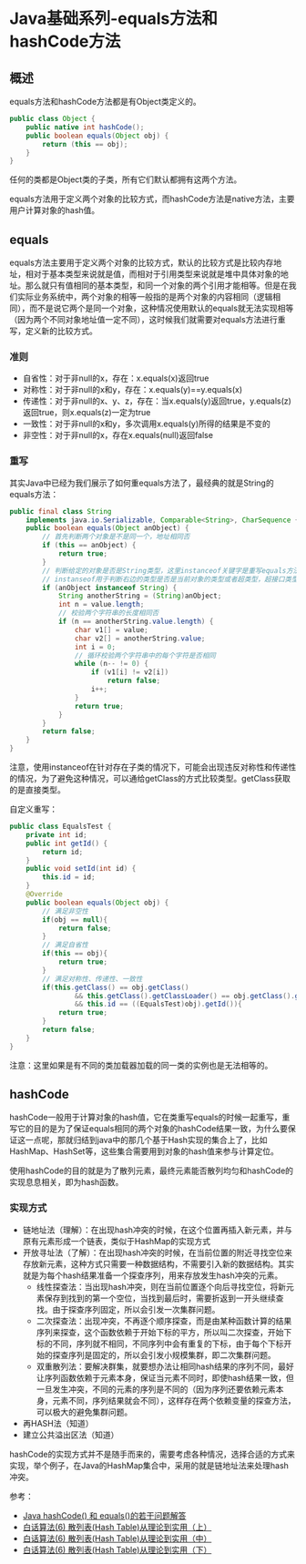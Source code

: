 # Java基础系列-equals方法和hashCode方法
## 概述
equals方法和hashCode方法都是有Object类定义的。
```java
public class Object {
    public native int hashCode();
    public boolean equals(Object obj) {
        return (this == obj);
    }
}
```
任何的类都是Object类的子类，所有它们默认都拥有这两个方法。  

equals方法用于定义两个对象的比较方式，而hashCode方法是native方法，主要用户计算对象的hash值。
## equals
equals方法主要用于定义两个对象的比较方式，默认的比较方式是比较内存地址，相对于基本类型来说就是值，而相对于引用类型来说就是堆中具体对象的地址。那么就只有值相同的基本类型，和同一个对象的两个引用才能相等。但是在我们实际业务系统中，两个对象的相等一般指的是两个对象的内容相同（逻辑相同），而不是说它两个是同一个对象，这种情况使用默认的equals就无法实现相等（因为两个不同对象地址值一定不同），这时候我们就需要对equals方法进行重写，定义新的比较方式。
### 准则
- 自省性：对于非null的x，存在：x.equals(x)返回true
- 对称性：对于非null的x和y，存在：x.equals(y)==y.equals(x)
- 传递性：对于非null的x、y、z，存在：当x.equals(y)返回true，y.equals(z)返回true，则x.equals(z)一定为true
- 一致性：对于非null的x和y，多次调用x.equals(y)所得的结果是不变的
- 非空性：对于非null的x，存在x.equals(null)返回false
### 重写
其实Java中已经为我们展示了如何重equals方法了，最经典的就是String的equals方法：
```java
public final class String
    implements java.io.Serializable, Comparable<String>, CharSequence {
    public boolean equals(Object anObject) {
        // 首先判断两个对象是不是同一个，地址相同否
        if (this == anObject) {
            return true;
        }
        // 判断给定的对象是否是String类型，这里instanceof关键字是重写equals方法时经常使用的一个关键字
        // instanseof用于判断右边的类型是否是当前对象的类型或者超类型，超接口类型等
        if (anObject instanceof String) {
            String anotherString = (String)anObject;
            int n = value.length;
            // 校验两个字符串的长度相同否
            if (n == anotherString.value.length) {
                char v1[] = value;
                char v2[] = anotherString.value;
                int i = 0;
                // 循环校验两个字符串中的每个字符是否相同
                while (n-- != 0) {
                    if (v1[i] != v2[i])
                        return false;
                    i++;
                }
                return true;
            }
        }
        return false;
    }
}
```
注意，使用instanceof在针对存在子类的情况下，可能会出现违反对称性和传递性的情况，为了避免这种情况，可以通给getClass的方式比较类型。getClass获取的是直接类型。

自定义重写：
```java
public class EqualsTest {
    private int id;
    public int getId() {
        return id;
    }
    public void setId(int id) {
        this.id = id;
    }
    @Override
    public boolean equals(Object obj) {
        // 满足非空性
        if(obj == null){
            return false;
        }
        // 满足自省性
        if(this == obj){
            return true;
        }
        // 满足对称性、传递性、一致性
        if(this.getClass() == obj.getClass()
                && this.getClass().getClassLoader() == obj.getClass().getClassLoader()
                && this.id == ((EqualsTest)obj).getId()){
            return true;
        }
        return false;
    }
}
```
注意：这里如果是有不同的类加载器加载的同一类的实例也是无法相等的。
## hashCode
hashCode一般用于计算对象的hash值，它在类重写equals的时候一起重写，重写它的目的是为了保证equals相同的两个对象的hashCode结果一致，为什么要保证这一点呢，那就归结到java中的那几个基于Hash实现的集合上了，比如HashMap、HashSet等，这些集合需要用到对象的hash值来参与计算定位。  

使用hashCode的目的就是为了散列元素，最终元素能否散列均匀和hashCode的实现息息相关，即为hash函数。
### 实现方式
- 链地址法（理解）：在出现hash冲突的时候，在这个位置再插入新元素，并与原有元素形成一个链表，类似于HashMap的实现方式
- 开放寻址法（了解）：在出现hash冲突的时候，在当前位置的附近寻找空位来存放新元素，这种方式只需要一种数据结构，不需要引入新的数据结构。其实就是为每个hash结果准备一个探查序列，用来存放发生hash冲突的元素。
    - 线性探查法：当出现hash冲突，则在当前位置逐个向后寻找空位，将新元素保存到找到的第一个空位，当找到最后时，需要折返到一开头继续查找。由于探查序列固定，所以会引发一次集群问题。
    - 二次探查法：出现冲突，不再逐个顺序探查，而是由某种函数计算的结果序列来探查，这个函数依赖于开始下标的平方，所以叫二次探查，开始下标的不同，序列就不相同，不同序列中会有重复的下标，由于每个下标开始的探查序列是固定的，所以会引发小规模集群，即二次集群问题。
    - 双重散列法：要解决群集，就要想办法让相同hash结果的序列不同，最好让序列函数依赖于元素本身，保证当元素不同时，即使hash结果一致，但一旦发生冲突，不同的元素的序列是不同的（因为序列还要依赖元素本身，元素不同，序列结果就会不同），这样存在两个依赖变量的探查方法，可以极大的避免集群问题。
- 再HASH法（知道）
- 建立公共溢出区法（知道）

hashCode的实现方式并不是随手而来的，需要考虑各种情况，选择合适的方式来实现，举个例子，在Java的HashMap集合中，采用的就是链地址法来处理hash冲突。

参考：
- [Java hashCode() 和 equals()的若干问题解答](http://www.cnblogs.com/skywang12345/p/3324958.html)
- [白话算法(6) 散列表(Hash Table)从理论到实用（上）](http://www.cnblogs.com/1-2-3/archive/2010/10/11/hash-table-part1.html)
- [白话算法(6) 散列表(Hash Table)从理论到实用（中）](http://www.cnblogs.com/1-2-3/archive/2010/10/12/hash-table-part2.html)
- [白话算法(6) 散列表(Hash Table)从理论到实用（下）](http://www.cnblogs.com/1-2-3/archive/2010/10/18/hash-table-part3.html)

